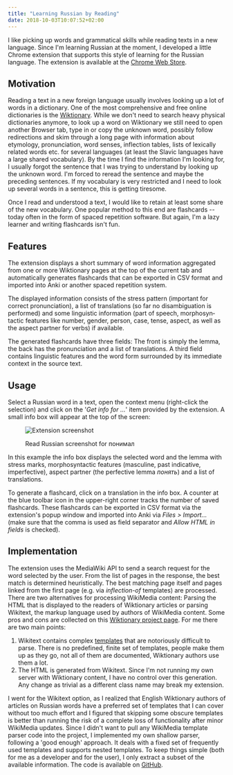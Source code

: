 ```yaml
---
title: "Learning Russian by Reading"
date: 2018-10-03T10:07:52+02:00
---
```


I like picking up words and grammatical skills while reading texts in a new language. Since I'm learning Russian at the moment, I developed a little Chrome extension that supports this style of learning for the Russian language. The extension is available at the [Chrome Web Store](https://chrome.google.com/webstore/detail/read-russian/bfiedbggkbnefgngmdkhofddgpfjahcd).

<!--more-->

## Motivation

Reading a text in a new foreign language usually involves looking up a lot of words in a dictionary. One of the most comprehensive and free online dictionaries is the [Wiktionary](https://www.wiktionary.org/). While we don't need to search heavy physical dictionaries anymore, to look up a word on Wiktionary we still need to open another Browser tab, type in or copy the unknown word, possibly follow redirections and skim through a long page with information about etymology, pronunciation, word senses, inflection tables, lists of lexically related words etc. for several languages (at least the Slavic languages have a large shared vocabulary). By the time I find the information I'm looking for, I usually forgot the sentence that I was trying to understand by looking up the unknown word. I'm forced to reread the sentence and maybe the preceding sentences. If my vocabulary is very restricted and I need to look up several words in a sentence, this is getting tiresome.

Once I read and understood a text, I would like to retain at least some share of the new vocabulary. One popular method to this end are flashcards -- today often in the form of spaced repetition software. But again, I'm a lazy learner and writing flashcards isn't fun.

## Features

The extension displays a short summary of word information aggregated from one or more Wiktionary pages at the top of the current tab and automatically generates flashcards that can be exported in CSV format and imported into Anki or another spaced repetition system.

The displayed information consists of the stress pattern (important for correct pronunciation), a list of translations (so far no disambiguation is performed) and some linguistic information (part of speech, morpho&shy;syn&shy;tactic features like number, gender, person, case, tense, aspect, as well as the aspect partner for verbs) if available.

The generated flashcards have three fields: The front is simply the lemma, the back has the pronunciation and a list of translations. A third field contains linguistic features and the word form surrounded by its immediate context in the source text.

## Usage

Select a Russian word in a text, open the context menu (right-click the selection) and click on the '*Get info for ...*' item provided by the extension. A small info box will appear at the top of the screen:

<figure class="middle">
    <img src="/img/read-russian-screenshot.png"
         alt="Extension screenshot"/> <figcaption>
            <p>Read Russian screenshot for понимал</p>
        </figcaption>
</figure>

In this example the info box displays the selected word and the lemma with stress marks, morpho&shy;syn&shy;tactic features (masculine, past indicative, imperfective), aspect partner (the perfective lemma *понять*) and a list of translations.

To generate a flashcard, click on a translation in the info box. A counter at the blue toolbar icon in the upper-right corner tracks the number of saved flashcards. These flashcards can be exported in CSV format via the extension's popup window and imported into Anki via *Files > Import...* (make sure that the comma is used as field separator and *Allow HTML in fields* is checked).


## Implementation

The extension uses the MediaWiki API to send a search request for the word selected by the user. From the list of pages in the response, the best match is determined heuristically. The best matching page itself and pages linked from the first page (e.g. via *inflection-of* templates) are processed. There are two alternatives for processing WikiMedia content: Parsing the HTML that is displayed to the readers of Wiktionary articles or parsing Wikitext, the markup language used by authors of WikiMedia content. Some pros and cons are collected on this [Wiktionary project page](https://en.wiktionary.org/wiki/Wiktionary:Parsing). For me there are two main points:

1. Wikitext contains complex [templates](https://www.mediawiki.org/wiki/Help:Templates) that are notoriously difficult to parse. There is no predefined, finite set of templates, people make them up as they go, not all of them are documented, Wiktionary authors use them a lot.
2. The HTML is generated from Wikitext. Since I'm not running my own server with Wiktionary content, I have no control over this generation. Any change as trivial as a different class name may break my extension.

I went for the Wikitext option, as I realized that English Wiktionary authors of articles on Russian words have a preferred set of templates that I can cover without too much effort and I figured that skipping some obscure templates is better than running the risk of a complete loss of functionality after minor WikiMedia updates. Since I didn't want to pull any WikiMedia template parser code into the project, I implemented my own shallow parser, following a 'good enough' approach. It deals with a fixed set of frequently used templates and supports nested templates. To keep things simple (both for me as a developer and for the user), I only extract a subset of the available information. The code is available on [GitHub](https://github.com/kldtz/read-russian).

